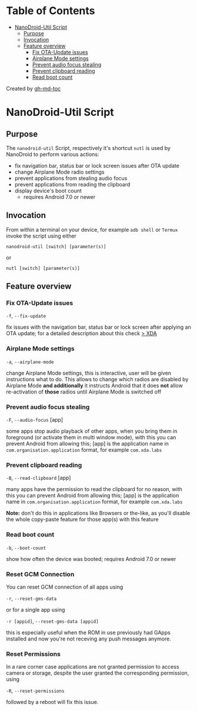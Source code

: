 Table of Contents
=================

   * [NanoDroid-Util Script](#nanodroid-util-script)
      * [Purpose](#purpose)
      * [Invocation](#invocation)
      * [Feature overview](#feature-overview)
         * [Fix OTA-Update issues](#fix-ota-update-issues)
         * [Airplane Mode settings](#airplane-mode-settings)
         * [Prevent audio focus stealing](#prevent-audio-focus-stealing)
         * [Prevent clipboard reading](#prevent-clipboard-reading)
         * [Read boot count](#read-boot-count)

Created by [gh-md-toc](https://github.com/ekalinin/github-markdown-toc)

# NanoDroid-Util Script

## Purpose

The `nanodroid-util` Script, respectively it's shortcut `nutl` is used by NanoDroid to perform various actions:

* fix navigation bar, status bar or lock screen issues after OTA update
* change Airplane Mode radio settings
* prevent applications from stealing audio focus
* prevent applications from reading the clipboard
* display device's boot count
  * requires Android 7.0 or newer

## Invocation

From within a terminal on your device, for example `adb shell` or `Termux` invoke the script using either

`nanodroid-util [switch] [parameter(s)]`

or

`nutl [switch] [parameter(s)]`

## Feature overview

### Fix OTA-Update issues

`-f`, `--fix-update`

fix issues with the navigation bar, status bar or lock screen after applying an OTA update; for a detailed description about this check [> XDA](https://www.xda-developers.com/broken-navigation-bar-lock-screen-ota-update/)

### Airplane Mode settings

`-a`, `--airplane-mode`

change Airplane Mode settings, this is interactive, user will be given instructions what to do. This allows to change which radios are disabled by Airplane Mode **and additionally** it instructs Android that it does **not** allow re-activation of **those** radios until Airplane Mode is switched off

### Prevent audio focus stealing

`-F`, `--audio-focus` [app]

some apps stop audio playback of other apps, when you bring them in foreground (or activate them in multi window mode), with this you can prevent Android from allowing this; [app] is the application name in `com.organisation.application` format, for example `com.xda.labs`

### Prevent clipboard reading

`-B`, `--read-clipboard` [app]

many apps have the permission to read the clipboard for no reason, with this you can prevent Android from allowing this; [app] is the application name in `com.organisation.application` format, for example `com.xda.labs`

**Note:** don't do this in applications like Browsers or the-like, as you'll disable the whole copy-paste feature for those app(s) with this feature

### Read boot count

`-b`, `--boot-count`

show how often the device was booted; requires Android 7.0 or newer

### Reset GCM Connection

You can reset GCM connection of all apps using

`-r`, `--reset-gms-data`

or for a single app using

`-r [appid]`, `--reset-gms-data [appid]`

this is especially useful when the ROM in use previously had GApps installed and now you're not receving any push messages anymore.

### Reset Permissions

In a rare corner case applications are not granted permission to access camera or storage, despite the user granted the corresponding permission, using

`-R`, `--reset-permissions`

followed by a reboot will fix this issue.

